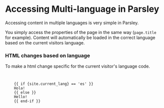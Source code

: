 # Accessing Multi-language in Parsley

Accessing content in multiple languages is very simple in Parsley.

You simply access the properties of the page in the same way (`page.title` for example). Content will automatically be loaded in the correct language based on the current visitors language.

### HTML changes based on language

To make a html change specific for the current visitor's language code.

```


    {{ if {site.current_lang} == 'es' }}
    Hola!
    {{ else }}
    Hello!
    {{ end-if }}


```
